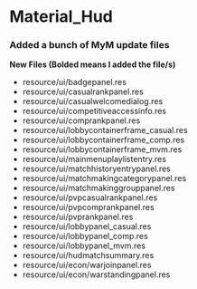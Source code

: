 # Material_Hud

### Added a bunch of MyM update files

**New Files (Bolded means I added the file/s)**
* resource/ui/badgepanel.res
* resource/ui/casualrankpanel.res
* resource/ui/casualwelcomedialog.res
* resource/ui/competitiveaccessinfo.res
* resource/ui/comprankpanel.res
* resource/ui/lobbycontainerframe_casual.res
* resource/ui/lobbycontainerframe_comp.res
* resource/ui/lobbycontainerframe_mvm.res
* resource/ui/mainmenuplaylistentry.res
* resource/ui/matchhistoryentrypanel.res
* resource/ui/matchmakingcategorypanel.res
* resource/ui/matchmakinggrouppanel.res
* resource/ui/pvpcasualrankpanel.res
* resource/ui/pvpcomprankpanel.res
* resource/ui/pvprankpanel.res
* resource/ui/lobbypanel_casual.res
* resource/ui/lobbypanel_comp.res
* resource/ui/lobbypanel_mvm.res
* resource/ui/hudmatchsummary.res
* resource/ui/econ/warjoinpanel.res
* resource/ui/econ/warstandingpanel.res







